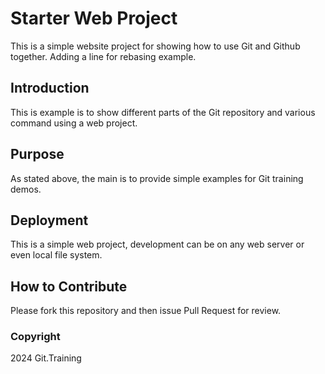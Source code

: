 # Starter Web Project

This is a simple website project for showing how to use Git and Github together. Adding a line for rebasing example.

## Introduction

This is example is to show different parts of the Git repository and various command using a web project.

## Purpose

As stated above, the main is to provide simple examples for Git training demos.

## Deployment

This is a simple web project, development can be on any web server or even local file system.

## How to Contribute

Please fork this repository and then issue Pull Request for review.

### Copyright

2024 Git.Training